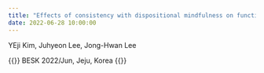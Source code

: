 ```yaml
---
title: "Effects of consistency with dispositional mindfulness on functional connectivity in working memory"
date: 2022-06-28 10:00:00
---
```


YEji Kim, Juhyeon Lee, Jong-Hwan Lee

{{<format bright-green>}}
BESK 2022/Jun, Jeju, Korea
{{</format>}}
